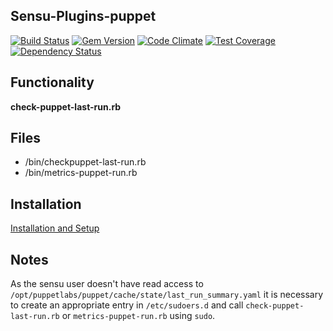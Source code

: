 ## Sensu-Plugins-puppet

[![Build Status](https://travis-ci.org/sensu-plugins/sensu-plugins-puppet.svg?branch=master)](https://travis-ci.org/sensu-plugins/sensu-plugins-puppet)
[![Gem Version](https://badge.fury.io/rb/sensu-plugins-puppet.svg)](http://badge.fury.io/rb/sensu-plugins-puppet)
[![Code Climate](https://codeclimate.com/github/sensu-plugins/sensu-plugins-puppet/badges/gpa.svg)](https://codeclimate.com/github/sensu-plugins/sensu-plugins-puppet)
[![Test Coverage](https://codeclimate.com/github/sensu-plugins/sensu-plugins-puppet/badges/coverage.svg)](https://codeclimate.com/github/sensu-plugins/sensu-plugins-puppet)
[![Dependency Status](https://gemnasium.com/sensu-plugins/sensu-plugins-puppet.svg)](https://gemnasium.com/sensu-plugins/sensu-plugins-puppet)

## Functionality

**check-puppet-last-run.rb**

## Files

* /bin/checkpuppet-last-run.rb
* /bin/metrics-puppet-run.rb

## Installation

[Installation and Setup](http://sensu-plugins.io/docs/installation_instructions.html)

## Notes

As the sensu user doesn't have read access to `/opt/puppetlabs/puppet/cache/state/last_run_summary.yaml` it is necessary to create an appropriate entry in `/etc/sudoers.d` and call `check-puppet-last-run.rb` or `metrics-puppet-run.rb` using `sudo`.
